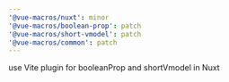```yaml
---
'@vue-macros/nuxt': minor
'@vue-macros/boolean-prop': patch
'@vue-macros/short-vmodel': patch
'@vue-macros/common': patch
---
```


use Vite plugin for booleanProp and shortVmodel in Nuxt
